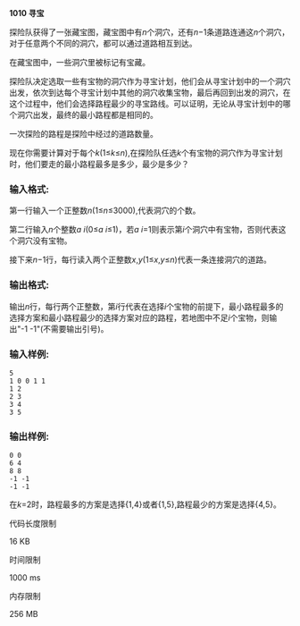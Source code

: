 **1010 寻宝**

探险队获得了一张藏宝图，藏宝图中有*n*个洞穴，还有*n*−1条道路连通这*n*个洞穴，对于任意两个不同的洞穴，都可以通过道路相互到达。

在藏宝图中，一些洞穴里被标记有宝藏。

探险队决定选取一些有宝物的洞穴作为寻宝计划，他们会从寻宝计划中的一个洞穴出发，依次到达每个寻宝计划中其他的洞穴收集宝物，最后再回到出发的洞穴，在这个过程中，他们会选择路程最少的寻宝路线。可以证明，无论从寻宝计划中的哪个洞穴出发，最终的最小路程都是相同的。

一次探险的路程是探险中经过的道路数量。

现在你需要计算对于每个*k*(1≤*k*≤*n*),在探险队任选*k*个有宝物的洞穴作为寻宝计划时，他们要走的最小路程最多是多少，最少是多少？

### 输入格式:

第一行输入一个正整数*n*(1≤*n*≤3000),代表洞穴的个数。

第二行输入*n*个整数*a* *i*(0≤*a* *i*≤1)，若*a* *i*=1则表示第*i*个洞穴中有宝物，否则代表这个洞穴没有宝物。

接下来*n*−1行，每行读入两个正整数*x*,*y*(1≤*x*,*y*≤*n*)代表一条连接洞穴的道路。

### 输出格式:

输出*n*行，每行两个正整数，第*i*行代表在选择*i*个宝物的前提下，最小路程最多的选择方案和最小路程最少的选择方案对应的路程，若地图中不足*i*个宝物，则输出"-1 -1"(不需要输出引号)。

### 输入样例:

```in
5
1 0 0 1 1
1 2
2 3
3 4
3 5
```

### 输出样例:

```out
0 0
6 4
8 8
-1 -1
-1 -1
```

在*k*=2时，路程最多的方案是选择{1,4}或者{1,5},路程最少的方案是选择{4,5}。

代码长度限制

16 KB

时间限制

1000 ms

内存限制

256 MB